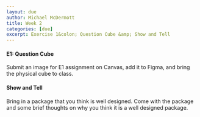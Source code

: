 ```yaml
---
layout: due
author: Michael McDermott
title: Week 2
categories: [due]
excerpt: Exercise 1&colon; Question Cube &amp; Show and Tell
---
```

#### E1: Question Cube
Submit an image for E1 assignment on Canvas, add it to Figma, and bring the physical cube to class.

#### Show and Tell
Bring in a package that you think is well designed. Come with the package and some brief thoughts on why you think it is a well designed package.